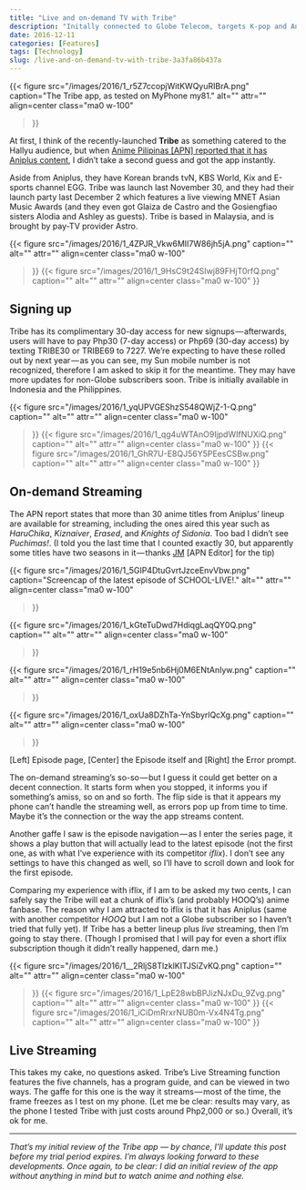 ```yaml
---
title: "Live and on-demand TV with Tribe"
description: "Initally connected to Globe Telecom, targets K-pop and Anime niche"
date: 2016-12-11
categories: [Features]
tags: [Technology]
slug: /live-and-on-demand-tv-with-tribe-3a3fa86b437a
---
```


{{< figure
  src="/images/2016/1_r5Z7ccopjWitKWQyuRIBrA.png"
  caption="The Tribe app, as tested on MyPhone my81."
  alt="" attr="" 
  align=center class="ma0 w-100"
>}}

At first, I think of the recently-launched **Tribe** as something catered to the Hallyu audience, but when [Anime Pilipinas \[APN\] reported that it has Aniplus content](http://www.animepilipinas.com/2016/12/06/aniplus-asia-philippines-through-tribe-streaming-service/), I didn’t take a second guess and got the app instantly.

Aside from Aniplus, they have Korean brands tvN, KBS World, Kix and E-sports channel EGG. Tribe was launch last November 30, and they had their launch party last December 2 which features a live viewing MNET Asian Music Awards (and they even got Glaiza de Castro and the Gosiengfiao sisters Alodia and Ashley as guests). Tribe is based in Malaysia, and is brought by pay-TV provider Astro.

{{< figure
  src="/images/2016/1_4ZPJR_Vkw6MII7W86jh5jA.png"
  caption=""
  alt="" attr="" 
  align=center class="ma0 w-100"
>}}
{{< figure
  src="/images/2016/1_9HsC9t24SIwj89FHjT0rfQ.png"
  caption=""
  alt="" attr="" 
  align=center class="ma0 w-100"
>}}

    

## Signing up

Tribe has its complimentary 30-day access for new signups — afterwards, users will have to pay Php30 (7-day access) or Php69 (30-day access) by texting TRIBE30 or TRIBE69 to 7227. We’re expecting to have these rolled out by next year — as you can see, my Sun mobile number is not recognized, therefore I am asked to skip it for the meantime. They may have more updates for non-Globe subscribers soon. Tribe is initially available in Indonesia and the Philippines.

{{< figure
  src="/images/2016/1_yqUPVGEShzS548QWjZ-1-Q.png"
  caption=""
  alt="" attr="" 
  align=center class="ma0 w-100"
>}}
{{< figure
  src="/images/2016/1_qg4uWTAnO9IjpdWIfNUXiQ.png"
  caption=""
  alt="" attr="" 
  align=center class="ma0 w-100"
>}}
{{< figure
  src="/images/2016/1_GhR7U-E8QJ56Y5PEesCSBw.png"
  caption=""
  alt="" attr="" 
  align=center class="ma0 w-100"
>}}

## On-demand Streaming

The APN report states that more than 30 anime titles from Aniplus’ lineup are available for streaming, including the ones aired this year such as _HaruChika_, _Kiznaiver_, _Erased_, and _Knights of Sidonia_. Too bad I didn’t see _Puchimas!_. (I told you the last time that I counted exactly 30, but apparently some titles have two seasons in it — thanks [JM](https://medium.com/u/66b854fa2a40) \[APN Editor\] for the tip)

{{< figure
  src="/images/2016/1_5GIP4DtuGvrtJzceEnvVbw.png"
  caption="Screencap of the latest episode of SCHOOL-LIVE!."
  alt="" attr="" 
  align=center class="ma0 w-100"
>}}

{{< figure
  src="/images/2016/1_kGteTuDwd7HdiqgLaqQY0Q.png"
  caption=""
  alt="" attr="" 
  align=center class="ma0 w-100"
>}}

{{< figure
  src="/images/2016/1_rH19e5nb6Hj0M6ENtAnIyw.png"
  caption=""
  alt="" attr="" 
  align=center class="ma0 w-100"
>}}

{{< figure
  src="/images/2016/1_oxUa8DZhTa-YnSbyrlQcXg.png"
  caption=""
  alt="" attr="" 
  align=center class="ma0 w-100"
>}}

\[Left\] Episode page, \[Center\] the Episode itself and \[Right\] the Error prompt.  

The on-demand streaming’s so-so — but I guess it could get better on a decent connection. It starts form when you stopped, it informs you if something’s amiss, so on and so forth. The flip side is that it appears my phone can’t handle the streaming well, as errors pop up from time to time. Maybe it’s the connection or the way the app streams content.

Another gaffe I saw is the episode navigation — as I enter the series page, it shows a play button that will actually lead to the latest episode (not the first one, as with what I’ve experience with its competitor _iflix_). I don’t see any settings to have this changed as well, so I’ll have to scroll down and look for the first episode.

Comparing my experience with iflix, if I am to be asked my two cents, I can safely say the Tribe will eat a chunk of iflix’s (and probably HOOQ’s) anime fanbase. The reason why I am attracted to iflix is that it has Aniplus (same with another competitor _HOOQ_ but I am not a Globe subscriber so I haven’t tried that fully yet). If Tribe has a better lineup plus _live_ streaming, then I’m going to stay there. (Though I promised that I will pay for even a short iflix subscription though it didn’t really happened, darn me.)

{{< figure
  src="/images/2016/1__2RljS8TlzklKITJSiZvKQ.png"
  caption=""
  alt="" attr="" 
  align=center class="ma0 w-100"
>}}
{{< figure
  src="/images/2016/1_LpE28wbBPJizNJxDu_9Zvg.png"
  caption=""
  alt="" attr="" 
  align=center class="ma0 w-100"
>}}
{{< figure
  src="/images/2016/1_iCiDmRrxrNUB0m-Vx4N4Tg.png"
  caption=""
  alt="" attr="" 
  align=center class="ma0 w-100"
>}}
    
## Live Streaming

This takes my cake, no questions asked. Tribe’s Live Streaming function features the five channels, has a program guide, and can be viewed in two ways. The gaffe for this one is the way it streams — most of the time, the frame freezes as I test on my phone. (Let me be clear: results may vary, as the phone I tested Tribe with just costs around Php2,000 or so.) Overall, it’s ok for me.

* * *

_That’s my initial review of the Tribe app — by chance, I’ll update this post before my trial period expires. I’m always looking forward to these developments. Once again, to be clear: I did an initial review of the app without anything in mind but to watch anime and nothing else._
